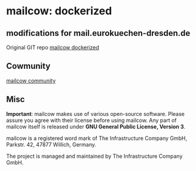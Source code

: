 # mailcow: dockerized

## modifications for mail.eurokuechen-dresden.de

Original GIT repo [mailcow dockerized](https://github.com/mailcow/mailcow-dockerized)

## Cowmunity

[mailcow community](https://community.mailcow.email)

## Misc

**Important**: mailcow makes use of various open-source software. Please assure you agree with their license before using mailcow.
Any part of mailcow itself is released under **GNU General Public License, Version 3**.

mailcow is a registered word mark of The Infrastructure Company GmbH, Parkstr. 42, 47877 Willich, Germany.

The project is managed and maintained by The Infrastructure Company GmbH.
